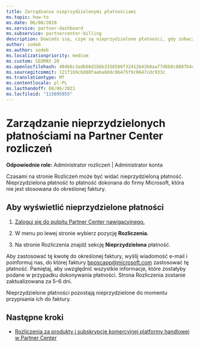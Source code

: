 ```yaml
---
title: Zarządzanie nieprzydzielonymi płatnościami
ms.topic: how-to
ms.date: 06/08/2020
ms.service: partner-dashboard
ms.subservice: partnercenter-billing
description: Dowiedz się, czym są nieprzydzielone płatności, gdy zobaczysz je na Partner Center rozliczeń. Dowiedz się również, jak stosować je do faktur.
author: sodeb
ms.author: sodeb
ms.localizationpriority: medium
ms.custom: SEOMAY.20
ms.openlocfilehash: 484b6c3adb66d1bbb3358568f32412b43b8aa77d6b8c8887b4c874c2812d233d
ms.sourcegitcommit: 121f1b9cbd88faeba60dc9b475f9c0647cdc933c
ms.translationtype: MT
ms.contentlocale: pl-PL
ms.lasthandoff: 08/06/2021
ms.locfileid: "115695955"
---
```

# <a name="manage-unallocated-payments-on-your-partner-center-billing-page"></a>Zarządzanie nieprzydzielonych płatnościami na Partner Center rozliczeń

**Odpowiednie role:** Administrator rozliczeń | Administrator konta

Czasami na stronie Rozliczeń może być widać nieprzydzieloną płatność. Nieprzydzielona płatność to płatność dokonana do firmy Microsoft, która nie jest stosowana do określonej faktury.

## <a name="to-view-your-unallocated-payments"></a>Aby wyświetlić nieprzydzielone płatności

1. [Zaloguj się do pulpitu Partner Center nawigacyjnego.](https://partner.microsoft.com/dashboard/home)

2. W menu po lewej stronie wybierz pozycję **Rozliczenia.**

3. Na stronie Rozliczenia znajdź sekcję **Nieprzydzielona** płatność. 

Aby zastosować tę kwotę do określonej faktury, wyślij wiadomość e-mail i poinformuj nas, do której faktury bposcapp@microsoft.com zastosować tę płatność. Pamiętaj, aby uwzględnić wszystkie informacje, które zostałyby podane w przypadku dokonywania płatności. Strona Rozliczenia zostanie zaktualizowana za 5–6 dni. 

Nieprzydzielone płatności pozostają nieprzydzielone do momentu przypisania ich do faktury. 

## <a name="next-steps"></a>Następne kroki

- [Rozliczenia za produkty i subskrypcje komercyjnej platformy handlowej w Partner Center](csp-commercial-marketplace-billing.md)
